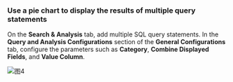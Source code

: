 ### Use a pie chart to display the results of multiple query statements

On the **Search & Analysis** tab, add multiple SQL query statements. In the **Query and Analysis Configurations** section of the **General Configurations** tab, configure the parameters such as **Category**, **Combine Displayed Fields**, and **Value Column**.

![图4](/img/src/en/visulization/piePro/piePro4.png)
